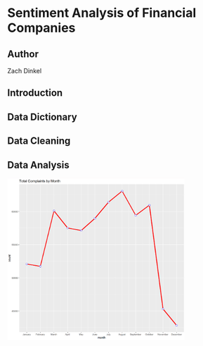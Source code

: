 # Sentiment Analysis of Financial Companies
 
## Author
Zach Dinkel

## Introduction


## Data Dictionary


## Data Cleaning


## Data Analysis
<img src="/images/Rplot.png" alt="Girl in a jacket" width="80%" height="80%">
